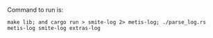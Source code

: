 Command to run is:

```fish
make lib; and cargo run > smite-log 2> metis-log; ./parse_log.rs metis-log smite-log extras-log
```
